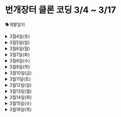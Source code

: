 #  번개장터 클론 코딩 3/4 ~ 3/17

:dog2:개발일지

<details>
<summary>3월4일(토)</summary>
<div markdown="1">

최종목표: 로그인 UI 및 소셜로그인 구현
![ezgif com-video-to-gif](https://user-images.githubusercontent.com/114370871/222918085-cdfaa776-a388-4d90-b55a-41f575703f7e.gif)

:sunglasses:완료
  -소셜로그인(네이버,애플,카카오)
  -UI 구현 완료

:rage:미구현 목표
 - 없음!
 
 느낀점: 조금 더 속도르 높여야겠다는 생각이 들었다. ㅜㅡㅜ 수료까지 화이팅
</div>
</details>

<details>
<summary>3월5일(일)</summary>
<div markdown="1">

최종목표: 홈화면 UI 구현
https://user-images.githubusercontent.com/114370871/222976257-1ae6de9c-a591-4102-93d7-3c7a6abd8c22.mov

:sunglasses:완료
  -로그인 UI 이미지 및 소셜로그인 제외 UI 구현완료
  -홈화면 배너 카테고리 및 광고배너, 기능(자동 돌아감, 숫자인디게이터) 완료

:rage:미구현 목표
 - 홈화면 메뉴 카테고리 페이지 구현...
 -아이템 UI 미완성..
 
 느낀점: 하루를 시작하기저 미리 할 것을 생각해보고 설계서를 간단하게 그리고 시작해야 할 것 같다. 바보같이 이미 많이 나간 상황에서 스크롤뷰 오토레이아웃을 넣지 않고 그냥 해버린 바람에 다시 쌓아올리는 바보 같은 짓을 했다....
</div>
</details>


<details>
<summary>3월6일(월)</summary>
<div markdown="1">
![스크린샷 2023-03-06 오후 11 58 30](https://user-images.githubusercontent.com/114370871/223147066-4c309d74-2c89-41aa-b08a-347c5c5f1ff9.png)
![스크린샷 2023-03-06 오후 11 58 45](https://user-images.githubusercontent.com/114370871/223147126-fcc423e9-7278-4e7b-9209-6bfa1ae91539.png)


최종목표: 카테고리 메뉴 페이지 구현 완료 및 검색창 UI 극 일부분 구현

:sunglasses:완료
  -카테고리 페이지 구현

:rage:미구현 목표
 - 홈화면 세부 구현 
 - 검색페이지 구현...
 
 느낀점: 학교생활고 병행을 해야해서 힘들지만, 앞으로 열심히 해야겠다는 생각이 든다... 할 수 없을 것 같지만, 끝까지 포기하지 않고 최선을 다해야겠다.
</div>
</details>

<details>
<summary>3월7일(화)</summary>
<div markdown="1">
![스크린샷 2023-03-08 오전 3 23 48](https://user-images.githubusercontent.com/114370871/223515020-d262029b-91fc-43be-97da-20f7b8c83c6d.png)
![스크린샷 2023-03-08 오전 3 21 14](https://user-images.githubusercontent.com/114370871/223515046-16907128-375c-4767-9e94-247f782dc1d5.png)


최종목표: 검색화면 완료 및 상품상세페이지

:sunglasses:완료
  -검색페이지 완료
  -상품등록 UI 80%?

:rage:미구현 목표
 - 상품상세페이지 
 - 상품등록 UI 세부사하 데이터 전달등
 
 느낀점: 상당히 불안했었는데.. 1차 피드백을 받고 다시 한버 동기부여가 되었다. 이제 목표는 수료가아닌, 우수수료로 한 단계 나아가야겠다.
</div>
</details>

<details>
<summary>3월8일(수)</summary>
<div markdown="1">


최종목표: 검색화면 완료 및 상품상세페이지

:sunglasses:완료
  -검색페이지 하위 UI 완료

:rage:미구현 목표
 - 상품상세페이지 
 - 상품등록 UI 세부사하 데이터 전달등
 
 느낀점: 학교생활과 병행이 힘들지만, 끝까지 최선을 다해야한다. 하루 만에 우수수료는 포기일수도..?ㅎ
</div>
</details>

<details>
<summary>3월9일(목)</summary>
<div markdown="1">


최종목표: 등록화면 완료 및 상품상세페이지

:sunglasses:완료
  -등록화면100%구현완료!!
  ![스크린샷 2023-03-10 오전 1 02 00](https://user-images.githubusercontent.com/114370871/224223615-a37feb8b-7fda-40d4-849b-6481848f74ee.png)


:rage:미구현 목표
 - 상품상세페이지 
 
 느낀점: 큰 페이지 하나만드는데에 이틀을 쏟으니.. 상당한 힘이 빠진다. 허나 화이팅!! 수료 할 수 있겠지...?
</div>
</details>

<details>
<summary>3월10일(금)</summary>
<div markdown="1">


최종목표: 등록화면 완료 및 상품상세페이지

:sunglasses:완료
  -메인 화면 상품리스트 API완료!
![스크린샷 2023-03-12 오전 1 01 06](https://user-images.githubusercontent.com/114370871/224494646-4efd9837-1275-4f15-a1ad-dff4f8fa76be.png)


:rage:미구현 목표
 - 결제페이지UI 
 
 느낀점: 오늘 처음 서버분들과 합을 맞추어 API를 연동 했다. 약간 두려웠지만 막상하니 별거없구만!
</div>
</details>

<details>
<summary>3월11일(토)</summary>
<div markdown="1">


최종목표: 등록화면 완료 및 상품상세페이지

:sunglasses:완료
  -결제페이지 하위 UI 및 모든 UI완료
![스크린샷 2023-03-12 오전 1 01 55](https://user-images.githubusercontent.com/114370871/224494676-30ede12c-2b6f-415c-8d6c-8757608dadd1.png)


:rage:미구현 목표
 - 없음 
 
 느낀점: 하다보니 12시가 넘어간걸 모르고 진행했다... 이제 커밋을 미리 한번해놓아야겠다.. 내 감점...
</div>
</details>

<details>
<summary>3월12일(일)</summary>
<div markdown="1">


최종목표: 디테일 상품 UI 완료 및 마이페이지 작업 및 API연동

:sunglasses:완료
  -디테이 상품 UI80%완 및 홈페이지 상품리스트 API작업완료


:rage:미구현 목표
 - 마이페이지.... 
 
 느낀점: 드디어 서버분께서 API를 올려주셧다 흐어엉 처음연결 감회가 새롭다 가야할길이...태산...
</div>

</details>

<details>
<summary>3월13일(월)</summary>
<div markdown="1">


최종목표: 디테일 상품 UI 완료 및 API연동

:sunglasses:완료
  -디테이 상품 UI8%완 


:rage:미구현 목표
 - API연동...
 
 느낀점: 흐어어어엉... 서버분들이 서버르 꺼두시고 주무시는 바람에 작업을 못했다... 시차가 안맞다니..
</div>
</details>

</details>

<details>
<summary>3월14일(화)</summary>
<div markdown="1">


최종목표: 마이페이지 UI 및 API 연동

:sunglasses:완료
  -UI 작업완!


:rage:미구현 목표
 - API연동...
 
 느낀점:2차 피드백에서 UI는 충분하다는 피드백을 받았다... 금요일 까지지만 학교때문에 목욜으 못하니 오늘, 내일 이 한몸 태우리.. API딱대
</div>
</details>

<details>
<summary>3월15일(수)</summary>
<div markdown="1">


최종목표: UI 최적화 및 API 연동

:sunglasses:완료
  -UI 작업완!


:rage:미구현 목표
 - API연동...
 
 느낀점:이제야 어떻게 API르 연동해야하는지 감이 잡힌다. 역시 부딪히면서 배우는게 제일이다. 싶다...ㅋ
</div>
</details>

<details>
<summary>3월16일(목)</summary>
<div markdown="1">


최종목표: UI 최적화 및 API 연동

:sunglasses:완료
  -API 작업


:rage:미구현 목표
 - API연동...
 
 느낀점: 다끝나가는상황에서 이제야 자신감이 붙는다... 학교생활과 병행하니 많이힘들지만, 나름 보람차다 2일정도만 더 있었더라면 모든API르 연동하고 UI르 더 많이 구현 할 수 있었을텐데.. 아쉬움이 남는다! 수료할 수 있겠지?ㅠㅠ 이번 라이징캠프에 참가하면서 처음 스위프트르 다루었는데.. 2달만에 자신감이 붙었다! 아자!
</div>
</details>
